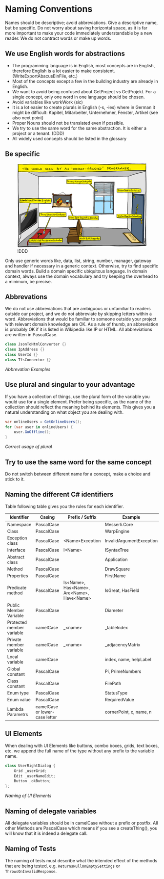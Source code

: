 # Naming Conventions

Names should be descriptive; avoid abbreviations.
Give a descriptive name, but be specific. Do not worry about saving horizontal space, as it is far more important to make your code immediately understandable by a new reader. We do not contract words or make up words.

## We use English words for abstractions

* The programming language is in English, most concepts are in English, therefore English is a lot easier to make consistent. (WriteExportAbacusEinFile, etc.)
* Most of the concepts except a few in the building industry are already in English.
* We want to avoid being confused about GetProject vs GetProjekt. For a single concept, only one word in one language should be chosen.
* Avoid variables like workWork (sic)
* It is a lot easier to create plurals in English (-s, -ies) where in German it might be difficult: Kapitel, Mitarbeiter, Unternehmer, Fenster, Artikel (see also next point)
* Proper Nouns  should not be translated even if possible.
* We try to use the same word for the same abstraction. It is either a project or a tenant. (DDD)
* All widely used concepts should be listed in the glossary

## Be specific

<figure>
    <img src="./images/oop-naming.png" alt="The world seen by an &quot;object-oriented&quot; programmer." />
    <figcaption>!DDD</figcaption>
</figure>

Only use generic words like, data, list, string, number, manager, gateway and handler if necessary in a generic context. Otherwise, try to find specific domain words. Build a domain specific ubiquitous language.
In domain context, always use the domain vocabulary and try keeping the overhead to a minimum, be precise.

## Abbrevations
We do not use abbreviations that are ambiguous or unfamiliar to readers outside our project, and we do not abbreviate by skipping letters within a word. Abbreviations that would be familiar to someone outside your project with relevant domain knowledge are OK. As a rule of thumb, an abbreviation is probably OK if it is listed in Wikipedia like IP or HTML.
All abbreviations are written in PascalCase.

```csharp
class JsonToHtmlConverter {}
class IpAddress {}
class UserId {}
class TfsConnector {}
```
*Abbrevation Examples*

## Use plural and singular to your advantage

If you have a collection of things, use the plural form of the variable you would use for a single element. Prefer being specific, as the name of the collection should reflect the meaning behind its elements. This gives you a natural understanding on what object you are dealing with.

```csharp
var onlineUsers = GetOnlineUsers();
for (var user in onlineUsers) {
    user.GoOffline();
}
```
*Correct usage of plural*

## Try to use the same word for the same concept

Do not switch between different name for a concept, make a choice and stick to it.

## Naming the different C# identifiers

Table following table gives you the rules for each identifier.

| Identifier                | Casing                                 | Prefix / Suffix                                 | Example                  |
|---------------------------|----------------------------------------|-------------------------------------------------|--------------------------|
| Namespace                 | PascalCase                             |                                                 | Messerli\.Core           |
| Class                     | PascalCase                             |                                                 | WarpEngine               |
| Exception class           | PascalCase                             | \<Name>Exception                                | InvalidArgumentException |
| Interface                 | PascalCase                             | I\<Name>                                        | ISyntaxTree              |
| Abstract class            | PascalCase                             |                                                 | Application              |
| Method                    | PascalCase                             |                                                 | DrawSquare               |
| Properties                | PascalCase                             |                                                 | FirstName                |
| Predicate method          | PascalCase                             | Is\<Name\>, Has\<Name>, Are\<Name>, Have\<Name> | IsGreat, HasField        |
| Public Member Variable    | PascalCase                             |                                                 | Diameter                 |
| Protected member variable | camelCase                              | _\<name>                                        | _tableIndex              |
| Private member variable   | camelCase                              | _\<name>                                        | _adjacencyMatrix         |
| Local variable            | camelCase                              |                                                 | index, name, helpLabel   |
| Global constant           | PascalCase                             |                                                 | Pi, PrimeNumbers         |
| Class constant            | PascalCase                             |                                                 | FilePath                 |
| Enum type                 | PascalCase                             |                                                 | StatusType               |
| Enum value                | PascalCase                             |                                                 | RequiredValue            |
| Lambda Parametrs          | camelCase or lower-case letter         |                                                 | cornerPoint, c, name, n  |


## UI Elements
When dealing with UI Elements like buttons, combo boxes, grids, text boxes, etc. we append the full name of the type without any prefix to the variable name. 

```csharp
class UserRightDialog {
    Grid _userGrid;
    Edit _userNameEdit;
    Button _okButton;
};
```
*Naming of UI Elements*

## Naming of delegate variables

All delegate variables should be in camelCase without a prefix or postfix. All other Methods are PascalCase which means if you see a createThing(), you will know that it is indeed a delegate call.

## Naming of Tests

The naming of tests must describe what the intended effect of the methods that are being tested, e.g. `ReturnsNullOnEmptySettings` or `ThrowsOnInvalidResponse`.